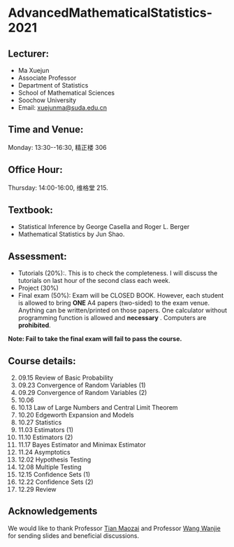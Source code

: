 # AdvancedMathematicalStatistics-2021
## Lecturer: 
- Ma Xuejun 
- Associate Professor
- Department of Statistics
- School of Mathematical Sciences
- Soochow University
- Email: xuejunma@suda.edu.cn
##   Time and Venue: 
Monday: 13:30--16:30, 精正楼 306
## Office Hour: 
 Thursday: 14:00-16:00, 维格堂 215.
## Textbook:
- Statistical Inference by George Casella and Roger L. Berger
- Mathematical Statistics by Jun Shao.
## Assessment:
- Tutorials (20%):. This is to check the completeness. I will discuss the tutorials on
last hour of the second class each week.
- Project (30%)
- Final exam (50\%):  Exam will be CLOSED BOOK. However, each student is
allowed to bring **ONE** A4 papers (two-sided) to the exam venue. Anything can be
written/printed on those papers. One calculator without programming function
is allowed and **necessary** . Computers are **prohibited**.

**Note: Fail to take the final exam will fail to pass the course.**

## Course details:
2. 09.15  Review of Basic Probability
3. 09.23  Convergence of Random Variables (1)
4. 09.29  Convergence of Random Variables (2)
5. 10.06  
6. 10.13 Law of Large Numbers and Central Limit Theorem
7. 10.20  Edgeworth Expansion and  Models
8. 10.27  Statistics
9. 11.03  Estimators (1)
10. 11.10  Estimators (2)
11. 11.17 Bayes Estimator and Minimax Estimator
12. 11.24  Asymptotics
13. 12.02  Hypothesis Testing
14. 12.08  Multiple Testing
15. 12.15  Confidence Sets (1)
16. 12.22  Confidence Sets (2)
17. 12.29  Review

## Acknowledgements
We would like to thank Professor [Tian Maozai](http://stat.ruc.edu.cn/teacher_more.php?id=54&cid=25) and Professor [Wang Wanjie](http://blog.nus.edu.sg/staww/) for sending slides and  beneficial discussions.
